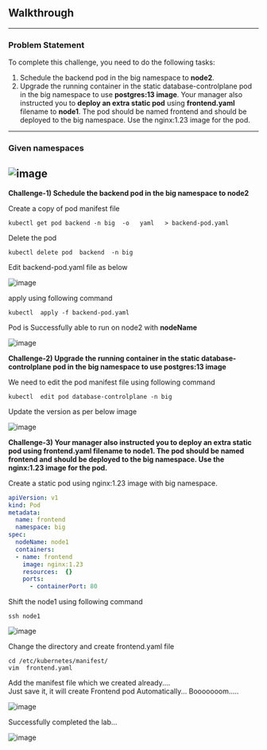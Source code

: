 ## Walkthrough
--- 
### Problem Statement  
To complete this challenge, you need to do the following tasks: 
1. Schedule the backend pod in the big namespace to **node2**.
2. Upgrade the running container in the static database-controlplane pod in the big namespace to use **postgres:13 image**.
Your manager also instructed you to **deploy an extra static pod** using **frontend.yaml** filename to **node1**. The pod should be named frontend and should be deployed to the big namespace. Use the nginx:1.23 image for the pod.
---  

### Given namespaces   
![image](https://github.com/user-attachments/assets/761f3b3e-fa8a-4e59-83b0-39366bac7494)    
---   

__Challenge-1)  Schedule the backend pod in the big namespace to node2__

Create a copy of pod manifest file  
```
kubectl get pod backend -n big  -o   yaml   > backend-pod.yaml    
```   

Delete the pod  
```
kubectl delete pod  backend  -n big
```

Edit backend-pod.yaml  file as below  

![image](https://github.com/user-attachments/assets/d6913dbb-560e-47bb-8440-be3de89797d1)

apply using following command  

```
kubectl  apply -f backend-pod.yaml
```

Pod is Successfully able to run on node2  with **nodeName**    

![image](https://github.com/user-attachments/assets/6e8e23d8-88b6-43f7-9953-957ee58b53d6)   


__Challenge-2) Upgrade the running container in the static database-controlplane pod in the big namespace to use postgres:13 image__   

We need to edit the pod manifest file using following command  

```
kubectl  edit pod database-controlplane -n big
```

Update the version as per below image 

![image](https://github.com/user-attachments/assets/a67dee1c-1605-4d08-855c-3a58f60b8f40)


__Challenge-3) Your manager also instructed you to  deploy an extra static pod using frontend.yaml filename to node1. The pod should be named frontend and should be deployed to the big namespace. Use the nginx:1.23 image for the pod.__   


Create a static pod using nginx:1.23 image with big namespace.   

```yaml
apiVersion: v1
kind: Pod
metadata:
  name: frontend
  namespace: big 
spec:
  nodeName: node1  
  containers:
  - name: frontend
    image: nginx:1.23
    resources:  {}
    ports:
      - containerPort: 80   
``` 

Shift the node1 using following command  

```
ssh node1
```
![image](https://github.com/user-attachments/assets/1640e5b0-046d-4fc8-a66a-d222703ab5d4)

Change the directory and create frontend.yaml  file  

```
cd /etc/kubernetes/manifest/
vim  frontend.yaml  
```

Add the manifest file which we created already....   
Just save it, it will create Frontend pod Automatically... Booooooom.....

![image](https://github.com/user-attachments/assets/50556dc3-da05-4e29-aa97-e82f8094fa2f)

Successfully completed the lab...  

![image](https://github.com/user-attachments/assets/24c53973-9332-4ede-90e9-f301f8ed647c)


